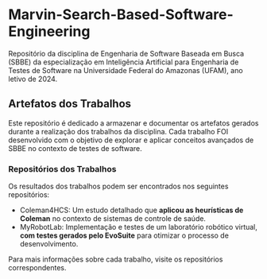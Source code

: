 # Marvin-Search-Based-Software-Engineering

Repositório da disciplina de Engenharia de Software Baseada em Busca (SBBE) da especialização em Inteligência Artificial para Engenharia de Testes de Software na Universidade Federal do Amazonas (UFAM), ano letivo de 2024.

## Artefatos dos Trabalhos

Este repositório é dedicado a armazenar e documentar os artefatos gerados durante a realização dos trabalhos da disciplina. Cada trabalho FOI desenvolvido com o objetivo de explorar e aplicar conceitos avançados de SBBE no contexto de testes de software.

### Repositórios dos Trabalhos

Os resultados dos trabalhos podem ser encontrados nos seguintes repositórios:

- Coleman4HCS: Um estudo detalhado que **aplicou as heurísticas de Coleman** no contexto de sistemas de controle de saúde.
- MyRobotLab: Implementação e testes de um laboratório robótico virtual, **com testes gerados pelo EvoSuite** para otimizar o processo de desenvolvimento.

Para mais informações sobre cada trabalho, visite os repositórios correspondentes.
